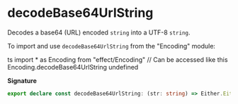 # decodeBase64UrlString

Decodes a base64 (URL) encoded `string` into a UTF-8 `string`.

To import and use `decodeBase64UrlString` from the "Encoding" module:

ts
import \* as Encoding from "effect/Encoding"
// Can be accessed like this
Encoding.decodeBase64UrlString
undefined

**Signature**

```ts
export declare const decodeBase64UrlString: (str: string) => Either.Either<string, DecodeException>
```
